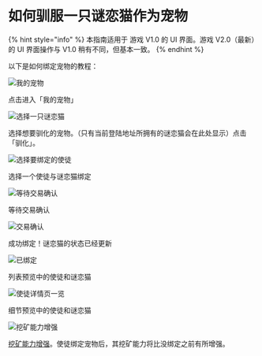 # 如何驯服一只谜恋猫作为宠物

{% hint style="info" %}
本指南适用于 游戏 V1.0 的 UI 界面。游戏 V2.0（最新）的 UI 界面操作与 V1.0 稍有不同，但基本一致。
{% endhint %}

以下是如何绑定宠物的教程：

![我的宠物](../../.gitbook/assets/pet1-cn.png)

点击进入「我的宠物」

![选择一只谜恋猫](../../.gitbook/assets/pet2-cn.png)

选择想要驯化的宠物。（只有当前登陆地址所拥有的谜恋猫会在此处显示）点击「驯化」。

![选择要绑定的使徒](../../.gitbook/assets/pet3.png)

选择一个使徒与谜恋猫绑定

![等待交易确认](../../.gitbook/assets/pet4.png)

等待交易确认

![交易确认](../../.gitbook/assets/pet5.png)

成功绑定！谜恋猫的状态已经更新

![已绑定](../../.gitbook/assets/pet6.png)

列表预览中的使徒和谜恋猫

![使徒详情页一览](../../.gitbook/assets/pet7.png)

细节预览中的使徒和谜恋猫

![挖矿能力增强](../../.gitbook/assets/pet8.png)

[挖矿能力增强](../../getting-started/game-entities/apostle/skills.md#productivity)。使徒绑定宠物后，其挖矿能力将比没绑定之前有所增强。


